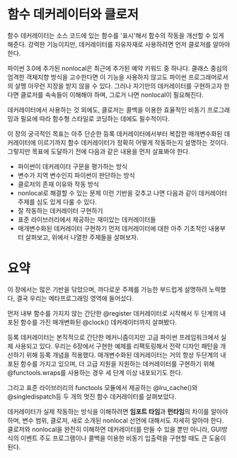 # 함수 데커레이터와 클로저
함수 데커레이터는 소스 코드에 있는 함수를 '표시'해서 함수의 작동을 개선할 수 있게 해준다. 강력한 기능이지만, 데커레이터를 자유자재로 사용하려면 먼저 클로저를 알아야 한다.

파이썬 3.0에 추가된 nonlocal은 최근에 추가된 예약 키워드 중 하나다. 클래스 중심의 엄격한 객체지향 방식을 고수한다면 이 기능을 사용하지 않고도 파이썬 프로그래머로서의 살멩 아무런 지장을 받지 않을 수 있다. 그러나 자기만의 데커레이터를 구현하고자 한다면 클로저를 속속들이 이해해야 하며, 그로거 나면 nonlocal이 필요해진다.

데커레이터에서 사용하는 것 외에도, 클로저는 콜백을 이용한 효율적인 비동기 프로그래밍과 필요에 따라 함수형 스타일로 코딩하는 데에도 필수적이다.

이 장의 궁극적인 목표는 아주 단순한 등록 데커레이터에서부터 복잡한 매개변수화된 데커레이터에 이르기까지 함수 데커레이터가 정확히 어떻게 작동하는지 설명하는 것이다. 그렇지만 목표에 도달하기 전에 다음과 같은 내용을 먼저 살표봐야 한다.
* 파이썬이 데커레이터 구문을 평가하는 방식
* 변수가 지역 변수인지 파이썬이 판단하는 방식
* 클로저의 존재 이유와 작동 방식
* nonlocal로 해결할 수 있는 문제
이런 기반을 갖추고 나면 다음과 같이 데커레이터 주제를 심도 있게 다룰 수 있다.
* 잘 작동하는 데커레이터 구현하기
* 표준 라이브러리에서 제공하는 재미있는 데커레이터들
* 매개변수화된 데커레이터 구현하기
먼저 데커레이터에 대한 아주 기초적인 내용부터 살펴보고, 위에서 나열한 주제들을 살펴보자.

# 요약
이 장에서는 많은 기반을 닦았으며, 까다로운 주제를 가능한 부드럽게 설명하려 노력했다, 결국 우리는 메타프로그래밍 영역에 들어섰다.

먼저 내부 함수를 가지지 않는 간단한 @register 데커레이터로 시작해서 두 단계의 내포된 함수를 가진 매개변화된 @clock() 데커레이터까지 살펴봤다.

등록 데커레이터는 본직적으로 간단한 메커니즘이지만 고급 파이썬 프레임워크에서 실제 사용되고 있다. 우리는 6장에서 구현한 예제를 리팩토링해서 전략 디자인 패턴을 개선하기 위해 등록 개념을 적용했다. 매개변수화된 데커레이터는 거의 항상 두단계의 내포된 함수를 가지고 있으며, 더 고급 지원을 지원하는 데커레이터를 구현하기 위해 @functools.wraps를 사용하는 경우 세 단계 이상 내포되기도 한다.

그리고 표준 라이브러리의 functools 모듈에서 제공하는 @lru_cache()와 @singledispatch등 두 개의 멋진 함수 데커레이터를 살펴보았다.

데커레이터가 실제 작동하는 방식을 이해하려면 **임포트 타임**과 **런타임**의 차이를 알아야 하며, 변수 범위, 클로저, 새로 소개된 nonlocal 선언에 대해서도 자세히 알아야 한다. 클로저와 nonlocal을 완전히 이해하면 데커레이터를 만들 수 있을 뿐만 아니라, GUI방식의 이벤트 주도 프로그램이나 콜백을 이용한 비동기 입출력을 구현할 때도 큰 도움이 된다.